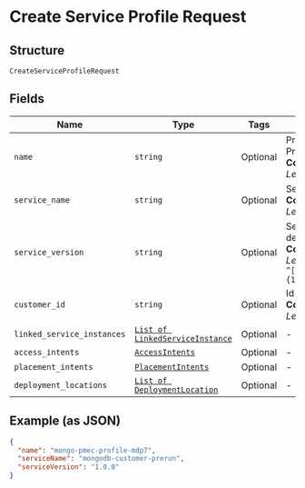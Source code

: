 
# Create Service Profile Request

## Structure

`CreateServiceProfileRequest`

## Fields

| Name | Type | Tags | Description |
|  --- | --- | --- | --- |
| `name` | `string` | Optional | Provide name for Service Profile<br>**Constraints**: *Maximum Length*: `500`, *Pattern*: `^(.*)$` |
| `service_name` | `string` | Optional | Service being deployed.<br>**Constraints**: *Maximum Length*: `500`, *Pattern*: `^(.*)$` |
| `service_version` | `string` | Optional | Service version being deployed.<br>**Constraints**: *Maximum Length*: `64`, *Pattern*: `^[\w\d_\.\#\$\%\|^\&\*\@\!\-]{1,64}$` |
| `customer_id` | `string` | Optional | Id of particular customer.<br>**Constraints**: *Maximum Length*: `500`, *Pattern*: `^(.*)$` |
| `linked_service_instances` | [`List of LinkedServiceInstance`](../../doc/models/linked-service-instance.md) | Optional | - |
| `access_intents` | [`AccessIntents`](../../doc/models/access-intents.md) | Optional | - |
| `placement_intents` | [`PlacementIntents`](../../doc/models/placement-intents.md) | Optional | - |
| `deployment_locations` | [`List of DeploymentLocation`](../../doc/models/deployment-location.md) | Optional | - |

## Example (as JSON)

```json
{
  "name": "mongo-pmec-profile-mdp7",
  "serviceName": "mongodb-customer-prerun",
  "serviceVersion": "1.0.0"
}
```

